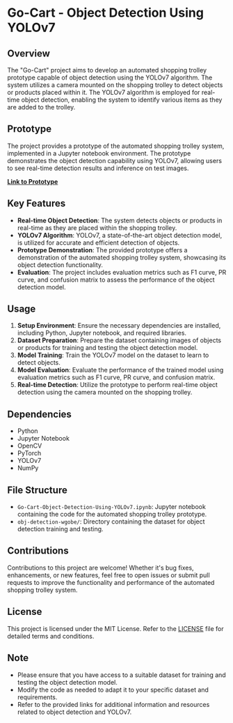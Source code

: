 # Go-Cart - Object Detection Using YOLOv7

## Overview

The "Go-Cart" project aims to develop an automated shopping trolley prototype capable of object detection using the YOLOv7 algorithm. The system utilizes a camera mounted on the shopping trolley to detect objects or products placed within it. The YOLOv7 algorithm is employed for real-time object detection, enabling the system to identify various items as they are added to the trolley.

## Prototype

The project provides a prototype of the automated shopping trolley system, implemented in a Jupyter notebook environment. The prototype demonstrates the object detection capability using YOLOv7, allowing users to see real-time detection results and inference on test images.

**[Link to Prototype](https://drive.google.com/file/d/1LGSUv_9g7Cangq6Btcp_J1aTP3_8Y4zL/view?usp=drive_link)**

## Key Features

- **Real-time Object Detection**: The system detects objects or products in real-time as they are placed within the shopping trolley.
- **YOLOv7 Algorithm**: YOLOv7, a state-of-the-art object detection model, is utilized for accurate and efficient detection of objects.
- **Prototype Demonstration**: The provided prototype offers a demonstration of the automated shopping trolley system, showcasing its object detection functionality.
- **Evaluation**: The project includes evaluation metrics such as F1 curve, PR curve, and confusion matrix to assess the performance of the object detection model.

## Usage

1. **Setup Environment**: Ensure the necessary dependencies are installed, including Python, Jupyter notebook, and required libraries.
2. **Dataset Preparation**: Prepare the dataset containing images of objects or products for training and testing the object detection model.
3. **Model Training**: Train the YOLOv7 model on the dataset to learn to detect objects.
4. **Model Evaluation**: Evaluate the performance of the trained model using evaluation metrics such as F1 curve, PR curve, and confusion matrix.
5. **Real-time Detection**: Utilize the prototype to perform real-time object detection using the camera mounted on the shopping trolley.

## Dependencies

- Python
- Jupyter Notebook
- OpenCV
- PyTorch
- YOLOv7
- NumPy

## File Structure

- `Go-Cart-Object-Detection-Using-YOLOv7.ipynb`: Jupyter notebook containing the code for the automated shopping trolley prototype.
- `obj-detection-wgobe/`: Directory containing the dataset for object detection training and testing.

## Contributions

Contributions to this project are welcome! Whether it's bug fixes, enhancements, or new features, feel free to open issues or submit pull requests to improve the functionality and performance of the automated shopping trolley system.

## License

This project is licensed under the MIT License. Refer to the [LICENSE](LICENSE) file for detailed terms and conditions.

## Note

- Please ensure that you have access to a suitable dataset for training and testing the object detection model.
- Modify the code as needed to adapt it to your specific dataset and requirements.
- Refer to the provided links for additional information and resources related to object detection and YOLOv7.

